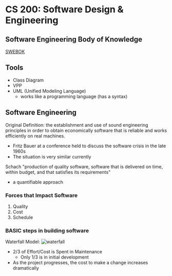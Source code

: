 # CS 200: Software Design & Engineering

## Software Engineering Body of Knowledge

[SWEBOK](http://www.computer.org/web/swebok)

## Tools
- Class Diagram
- VPP
- UML (Unified Modeling Language)
  - works like a programming language (has a syntax)
  
## Software Engineering

Original Definition: the establishment and use of sound engineering principles in order to obtain economically software that is reliable and works efficiently on real machines.
  - Fritz Bauer at a conference held to discuss the software crisis in the late 1960s
  - The situation is very similar currently

Schach "production of quality software, software that is delivered on time, within budget, and that satisfies its requirements"
  - a quantifiable approach
  
### Forces that Impact Software
1. Quality
2. Cost
3. Schedule

### BASIC steps in building software
Waterfall Model: ![waterfall](http://whatsupnew.com/wp-content/uploads/waterfall-model.png)
- 2/3 of Effort/Cost is Spent in Maintenance
  - Only 1/3 is in initial development
- As the project progresses, the cost to make a change increases dramatically
